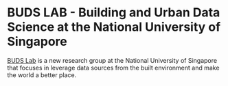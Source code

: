 # BUDS LAB - Building and Urban Data Science at the National University of Singapore

[BUDS Lab](http://budslab.org/) is a new research group at the National University of Singapore that focuses in leverage data sources from the built environment and make the world a better place.


